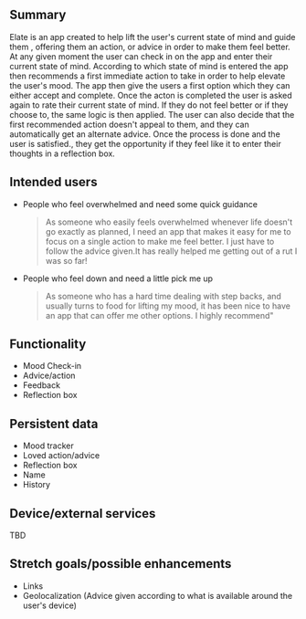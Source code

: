 ## Summary
Elate is an app created to help lift the user's current state of mind and guide them , offering them an action, or advice in order to make them feel better.
At any given moment the user can check in on the app and enter their current state of mind. According to which state of mind is entered the app then recommends a first immediate action to take in order to help elevate the user's mood.
The app then give the users a first option which they can either accept and complete. Once the acton is completed the user is asked again to rate their current state of mind. If they do not feel better or if they choose to, the same logic is then applied.
The user can also decide that the first recommended action doesn't appeal to them, and they can automatically get an alternate advice.
Once the process is done and the user is satisfied., they get the opportunity if they feel like it to enter their thoughts in a reflection box.
## Intended users

- People who feel overwhelmed and need some quick guidance
  > As someone who easily feels overwhelmed whenever life doesn't go exactly as planned, I need an app that makes it easy for me to focus on a single action to make me feel better. I just have to follow the advice given.It has really helped me getting out of a rut I was so far!
- People who feel down and need a little pick me up
  > As someone who has a hard time dealing with step backs, and usually turns to food for lifting my mood, it has been nice to have an app that can offer me other options. I highly recommend"
 
## Functionality

- Mood Check-in
- Advice/action
- Feedback
- Reflection box

## Persistent data

- Mood tracker
- Loved action/advice
- Reflection box
- Name
- History 

## Device/external services

TBD

## Stretch goals/possible enhancements 

- Links
- Geolocalization (Advice given according to what is available around the user's device)
